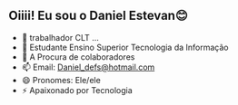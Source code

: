 ## Oiiii! Eu sou o Daniel Estevan😊
- 🔭 trabalhador CLT ...
- 🌱 Estudante Ensino Superior Tecnologia da Informação 
- 👯 A Procura de colaboradores 
- 📫 Email: Daniel_defs@hotmail.com
- 😄 Pronomes: Ele/ele 
- ⚡ Apaixonado por Tecnologia
  
